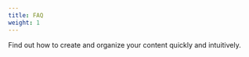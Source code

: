 ```yaml
---
title: FAQ
weight: 1
---
```


Find out how to create and organize your content quickly and intuitively.

